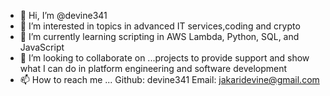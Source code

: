 - 👋 Hi, I’m @devine341
- 👀 I’m interested in topics in advanced IT services,coding and crypto 
- 🌱 I’m currently learning scripting in AWS Lambda, Python, SQL, and JavaScript
- 💞️ I’m looking to collaborate on ...projects to provide support and show what I can do in platform engineering and software development
- 📫 How to reach me ... Github: devine341  Email: jakaridevine@gmail.com

<!---
devine341/devine341 is a ✨ special ✨ repository because its `README.md` (this file) appears on your GitHub profile.
You can click the Preview link to take a look at your changes.
--->
